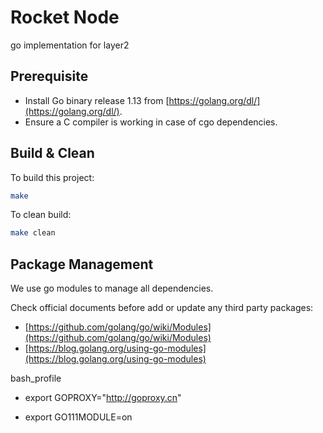 # Rocket Node

go implementation for layer2

## Prerequisite

- Install Go binary release 1.13 from [https://golang.org/dl/](https://golang.org/dl/).
- Ensure a C compiler is working in case of cgo dependencies.

## Build & Clean

To build this project:

```sh
make
```

To clean build:

```sh
make clean
```

## Package Management

We use go modules to manage all dependencies.

Check official documents before add or update any third party packages:

- [https://github.com/golang/go/wiki/Modules](https://github.com/golang/go/wiki/Modules)
- [https://blog.golang.org/using-go-modules](https://blog.golang.org/using-go-modules)

bash_profile
- export GOPROXY="http://goproxy.cn" 

- export GO111MODULE=on